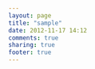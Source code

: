 ```yaml
---
layout: page
title: "sample"
date: 2012-11-17 14:12
comments: true
sharing: true
footer: true
---
```

